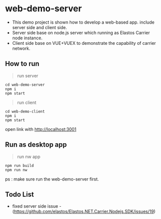 # web-demo-server

+ This demo project is shown how to develop a web-based app. include server side and client side.
+ Server side base on node.js server which running as Elastos Carrier node instance.
+ Client side base on VUE+VUEX to demonstrate the capability of carrier network.


## How to run

> run server
```angular2html
cd web-demo-server
npm i
npm start
```

> run client
```
cd web-demo-client
npm i
npm start
```
open link with [http://localhost:3001](http://localhost:3001/#/?ela=your_first_id)

## Run as desktop app
> run nw app
```
npm run build
npm run nw
```
ps : make sure run the web-demo-server first.


## Todo List

+ fixed server side issue - (https://github.com/elastos/Elastos.NET.Carrier.Nodejs.SDK/issues/19)





